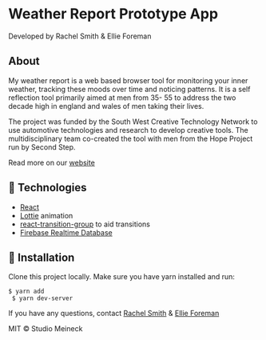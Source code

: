 # Weather Report Prototype App

Developed by Rachel Smith & Ellie Foreman
## About 

My weather report is a web based browser tool for monitoring your inner weather, tracking these moods over time and noticing patterns. It is a self reflection tool primarily aimed at men from 35- 55 to address the two decade high in england and wales of men taking their lives.

The project was funded by the South West Creative Technology Network to use automotive technologies and research to develop creative tools. The multidisciplinary team co-created the tool with men from the Hope Project run by Second Step.

Read more on our <a href="https://myweatherreport.org/"> website </a>

## 🤖 Technologies 
	
* [React](https://reactjs.org/)
* [Lottie](https://airbnb.io/lottie/#/) animation
* [react-transition-group](https://reactcommunity.org/react-transition-group/) to aid transitions
* [Firebase Realtime Database](https://firebase.google.com/docs/database)


## 🔧 Installation

Clone this project locally.
Make sure you have yarn installed and run:

```
$ yarn add 
 $ yarn dev-server
```

If you have any questions, contact <a href="https://github.com/rachelhs">Rachel Smith</a> & <a href="https://github.com/EllieForeman">Ellie Foreman</a> 

MIT © Studio Meineck




